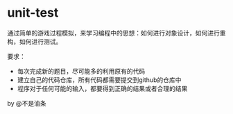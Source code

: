 # unit-test

通过简单的游戏过程模拟，来学习编程中的思想：如何进行对象设计，如何进行重构，如何进行测试。

要求：

* 每次完成新的题目，尽可能多的利用原有的代码
* 建立自己的代码仓库，所有代码都需要提交到github的仓库中
* 程序对于任何可能的输入，都要得到正确的结果或者合理的结果

by @不是油条
